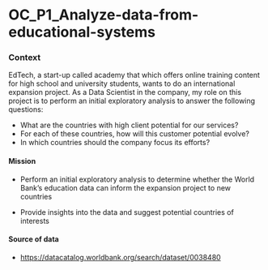 # OC_P1_Analyze-data-from-educational-systems

### Context
EdTech, a start-up called academy that which offers online training content for high school and university students, wants to do an international expansion project. As a Data Scientist in the company, my role on this project is to perform an initial exploratory analysis to answer the following questions: 

  - What are the countries with high client potential for our services?
  - For each of these countries, how will this customer potential evolve?
  - In which countries should the company focus its efforts?
  
#### Mission

  - Perform an initial exploratory analysis to determine whether the World Bank’s education data can inform the expansion project to new countries 

  - Provide insights into the data and suggest potential countries of interests
  
#### Source of data
  - https://datacatalog.worldbank.org/search/dataset/0038480
